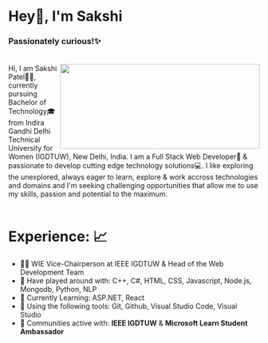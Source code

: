 # Hey👋, I'm Sakshi  <br />
### **Passionately curious!**:sparkles: <br /> <br />

<img src="https://i.imgur.com/bHA8KE7.gif" align="right" width="400" height="170" />

Hi, I am Sakshi Patel:woman_student:, currently pursuing Bachelor of Technology:mortar_board: from Indira Gandhi Delhi Technical University for Women (IGDTUW), New Delhi, India. I am a Full Stack Web Developer:rocket: & passionate to develop cutting edge technology solutions:computer:. I like exploring the unexplored, always eager to learn, explore & work accross technologies and domains and I'm seeking challenging opportunities that allow me to use my skills, passion and potential to the maximum. <br /> <br />

# **Experience:** :chart_with_upwards_trend: <br />
- :woman_technologist: WIE Vice-Chairperson at IEEE IGDTUW & Head of the Web Development Team<br />
- 🔭 Have played around with: C++, C#, HTML, CSS, Javascript, Node.js, Mongodb, Python, NLP <br />
- 🌱 Currently Learning: ASP.NET, React <br />
- :wrench: Using the following tools: Git, Github, Visual Studio Code, Visual Studio <br />
- :raised_hands: Communities active with: **IEEE IGDTUW** & **Microsoft Learn Student Ambassador** <br />





